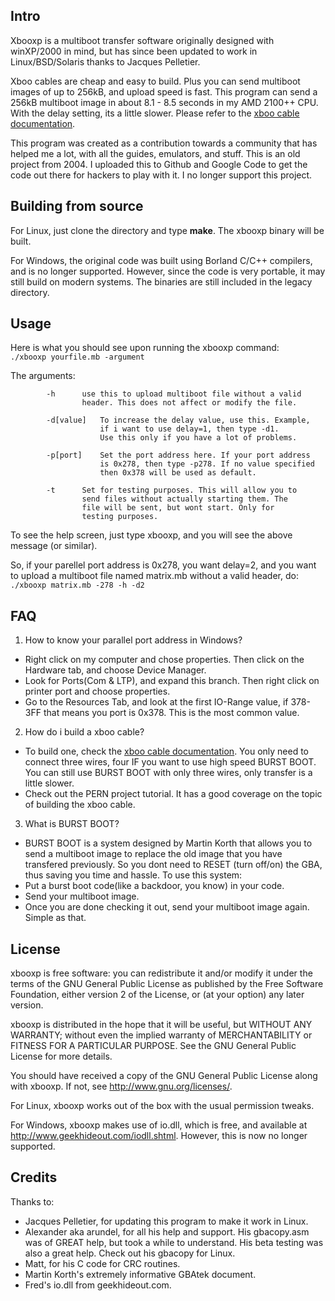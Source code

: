## Intro

Xbooxp is a multiboot transfer software originally designed with winXP/2000 in mind, but has since been updated to work in Linux/BSD/Solaris thanks to Jacques Pelletier.

Xboo cables are cheap and easy to build. Plus you can send multiboot images of up to 256kB, and upload speed is fast. This program can send a 256kB multiboot image in about 8.1 - 8.5 seconds in my AMD 2100++ CPU. With the delay setting, its a little slower. Please refer to the [xboo cable documentation](https://github.com/vishnu350/xbooxp/blob/master/xboo_cable_info.txt).

This program was created as a contribution towards a community that has helped me a lot, with all the guides, emulators, and stuff. This is an old project from 2004. I uploaded this to Github and Google Code to get the code out there for hackers to play with it. I no longer support this project.


## Building from source

For Linux, just clone the directory and type **make**. The xbooxp binary will be built.

For Windows, the original code was built using Borland C/C++ compilers, and is no longer supported. However, since the code is very portable, it may still build on modern systems. The binaries are still included in the legacy directory.


## Usage

Here is what you should see upon running the xbooxp command:<br>
`./xbooxp yourfile.mb -argument`

The arguments:

			-h		use this to upload multiboot file without a valid
					header. This does not affect or modify the file.

			-d[value]	To increase the delay value, use this. Example,
						if i want to use delay=1, then type -d1.
						Use this only if you have a lot of problems.

			-p[port]	Set the port address here. If your port address
						is 0x278, then type -p278. If no value specified
						then 0x378 will be used as default.

			-t		Set for testing purposes. This will allow you to 
					send files without actually starting them. The
					file will be sent, but wont start. Only for
					testing purposes.


To see the help screen, just type xbooxp, and you will see the above message (or similar).

So, if your parellel port address is 0x278, you want delay=2, and you want to upload a multiboot file named matrix.mb without a valid header, do:<br>
`./xbooxp matrix.mb -278 -h -d2`


## FAQ

1. How to know your parallel port address in Windows?
 - Right click on my computer and chose properties. Then click on the Hardware tab, and choose Device Manager.
 - Look for Ports(Com & LTP), and expand this branch. Then right click on printer port and choose properties.
 - Go to the Resources Tab, and look at the first IO-Range value, if 378-3FF that means you port is 0x378. This is the most common value.

2. How do i build a xboo cable?
 - To build one, check the [xboo cable documentation](https://github.com/vishnu350/xbooxp/blob/master/xboo_cable_info.txt). You only need to connect three wires, four IF you want to use high speed BURST BOOT. You can still use BURST BOOT with only three wires, only transfer is a little slower.
 - Check out the PERN project tutorial. It has a good coverage on the topic of building the xboo cable.

3. What is BURST BOOT?
 - BURST BOOT is a system designed by Martin Korth that allows you to send a multiboot image to replace the old image that you have transfered previously. So you dont need to RESET (turn off/on) the GBA, thus saving you time and hassle. To use this system:
  - Put a burst boot code(like a backdoor, you know) in your code.
  - Send your multiboot image.
  - Once you are done checking it out, send your multiboot image again. Simple as that.


## License

xbooxp is free software: you can redistribute it and/or modify it under the terms of the GNU General Public License as published by the Free Software Foundation, either version 2 of the License, or (at your option) any later version.

xbooxp is distributed in the hope that it will be useful, but WITHOUT ANY WARRANTY; without even the implied warranty of MERCHANTABILITY or FITNESS FOR A PARTICULAR PURPOSE. See the GNU General Public License for more details.

You should have received a copy of the GNU General Public License along with xbooxp.  If not, see <http://www.gnu.org/licenses/>.

For Linux, xbooxp works out of the box with the usual permission tweaks.

For Windows, xbooxp makes use of io.dll, which is free, and available at http://www.geekhideout.com/iodll.shtml. However, this is now no longer supported.


## Credits

Thanks to:
- Jacques Pelletier, for updating this program to make it work in Linux.
- Alexander aka arundel, for all his help and support. His gbacopy.asm was of GREAT help, but took a while to understand. His beta testing was also a great help. Check out his gbacopy for Linux.
- Matt, for his C code for CRC routines.
- Martin Korth's extremely informative GBAtek document.
- Fred's io.dll from geekhideout.com.
